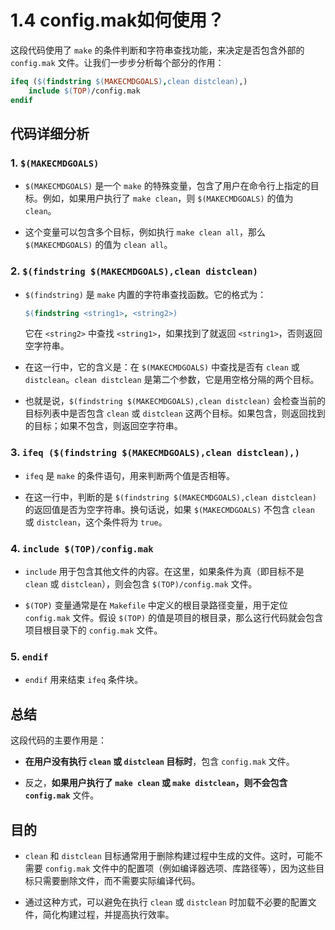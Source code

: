 # 1.4 config.mak如何使用？



这段代码使用了 `make` 的条件判断和字符串查找功能，来决定是否包含外部的 `config.mak` 文件。让我们一步步分析每个部分的作用：

```makefile
ifeq ($(findstring $(MAKECMDGOALS),clean distclean),)
    include $(TOP)/config.mak
endif
```

## 代码详细分析

### 1. `$(MAKECMDGOALS)`

- `$(MAKECMDGOALS)` 是一个 `make` 的特殊变量，包含了用户在命令行上指定的目标。例如，如果用户执行了 `make clean`，则 `$(MAKECMDGOALS)` 的值为 `clean`。
  
- 这个变量可以包含多个目标，例如执行 `make clean all`，那么 `$(MAKECMDGOALS)` 的值为 `clean all`。

### 2. `$(findstring $(MAKECMDGOALS),clean distclean)`

- `$(findstring)` 是 `make` 内置的字符串查找函数。它的格式为：
  ```makefile
  $(findstring <string1>, <string2>)
  ```
  它在 `<string2>` 中查找 `<string1>`，如果找到了就返回 `<string1>`，否则返回空字符串。

- 在这一行中，它的含义是：在 `$(MAKECMDGOALS)` 中查找是否有 `clean` 或 `distclean`。`clean distclean` 是第二个参数，它是用空格分隔的两个目标。

- 也就是说，`$(findstring $(MAKECMDGOALS),clean distclean)` 会检查当前的目标列表中是否包含 `clean` 或 `distclean` 这两个目标。如果包含，则返回找到的目标；如果不包含，则返回空字符串。

### 3. `ifeq ($(findstring $(MAKECMDGOALS),clean distclean),)`

- `ifeq` 是 `make` 的条件语句，用来判断两个值是否相等。
  
- 在这一行中，判断的是 `$(findstring $(MAKECMDGOALS),clean distclean)` 的返回值是否为空字符串。换句话说，如果 `$(MAKECMDGOALS)` 不包含 `clean` 或 `distclean`，这个条件将为 `true`。

### 4. `include $(TOP)/config.mak`

- `include` 用于包含其他文件的内容。在这里，如果条件为真（即目标不是 `clean` 或 `distclean`），则会包含 `$(TOP)/config.mak` 文件。

- `$(TOP)` 变量通常是在 `Makefile` 中定义的根目录路径变量，用于定位 `config.mak` 文件。假设 `$(TOP)` 的值是项目的根目录，那么这行代码就会包含项目根目录下的 `config.mak` 文件。

### 5. `endif`

- `endif` 用来结束 `ifeq` 条件块。

## 总结

这段代码的主要作用是：

- **在用户没有执行 `clean` 或 `distclean` 目标时**，包含 `config.mak` 文件。
  
- 反之，**如果用户执行了 `make clean` 或 `make distclean`，则不会包含 `config.mak`** 文件。

## 目的

- `clean` 和 `distclean` 目标通常用于删除构建过程中生成的文件。这时，可能不需要 `config.mak` 文件中的配置项（例如编译器选项、库路径等），因为这些目标只需要删除文件，而不需要实际编译代码。
  
- 通过这种方式，可以避免在执行 `clean` 或 `distclean` 时加载不必要的配置文件，简化构建过程，并提高执行效率。
